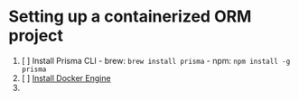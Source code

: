 # Setting up a containerized ORM project

1. [ ] Install Prisma CLI
		- brew: `brew install prisma`
		- npm:  `npm install -g prisma`
2. [ ] [Install Docker Engine](https://hub.docker.com/search?q=&type=edition&offering=community)
3. 
